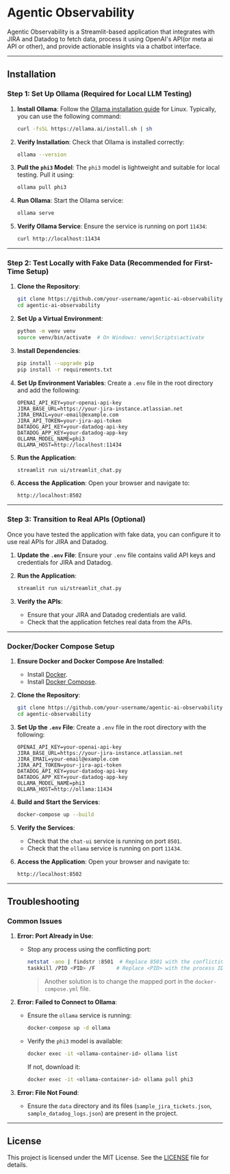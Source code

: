 # Agentic Observability

Agentic Observability is a Streamlit-based application that integrates with JIRA and Datadog to fetch data, process it using OpenAI's API(or meta ai API or other), and provide actionable insights via a chatbot interface.

---

## Installation

### Step 1: Set Up Ollama (Required for Local LLM Testing)

1. **Install Ollama**:
   Follow the [Ollama installation guide](https://ollama.ai/download) for Linux. Typically, you can use the following command:
   ```bash
   curl -fsSL https://ollama.ai/install.sh | sh
   ```

2. **Verify Installation**:
   Check that Ollama is installed correctly:
   ```bash
   ollama --version
   ```

3. **Pull the `phi3` Model**:
   The `phi3` model is lightweight and suitable for local testing. Pull it using:
   ```bash
   ollama pull phi3
   ```

4. **Run Ollama**:
   Start the Ollama service:
   ```bash
   ollama serve
   ```

5. **Verify Ollama Service**:
   Ensure the service is running on port `11434`:
   ```bash
   curl http://localhost:11434
   ```

---

### Step 2: Test Locally with Fake Data (Recommended for First-Time Setup)

1. **Clone the Repository**:
   ```bash
   git clone https://github.com/your-username/agentic-ai-observability.git
   cd agentic-ai-observability
   ```

2. **Set Up a Virtual Environment**:
   ```bash
   python -m venv venv
   source venv/bin/activate  # On Windows: venv\Scripts\activate
   ```

3. **Install Dependencies**:
   ```bash
   pip install --upgrade pip
   pip install -r requirements.txt
   ```

4. **Set Up Environment Variables**:
   Create a `.env` file in the root directory and add the following:
   ```env
   OPENAI_API_KEY=your-openai-api-key
   JIRA_BASE_URL=https://your-jira-instance.atlassian.net
   JIRA_EMAIL=your-email@example.com
   JIRA_API_TOKEN=your-jira-api-token
   DATADOG_API_KEY=your-datadog-api-key
   DATADOG_APP_KEY=your-datadog-app-key
   OLLAMA_MODEL_NAME=phi3
   OLLAMA_HOST=http://localhost:11434
   ```

5. **Run the Application**:
   ```bash
   streamlit run ui/streamlit_chat.py
   ```

6. **Access the Application**:
   Open your browser and navigate to:
   ```
   http://localhost:8502
   ```

---

### Step 3: Transition to Real APIs (Optional)

Once you have tested the application with fake data, you can configure it to use real APIs for JIRA and Datadog.

1. **Update the `.env` File**:
   Ensure your `.env` file contains valid API keys and credentials for JIRA and Datadog.

2. **Run the Application**:
   ```bash
   streamlit run ui/streamlit_chat.py
   ```

3. **Verify the APIs**:
   - Ensure that your JIRA and Datadog credentials are valid.
   - Check that the application fetches real data from the APIs.

---

### Docker/Docker Compose Setup

1. **Ensure Docker and Docker Compose Are Installed**:
   - Install [Docker](https://docs.docker.com/get-docker/).
   - Install [Docker Compose](https://docs.docker.com/compose/install/).

2. **Clone the Repository**:
   ```bash
   git clone https://github.com/your-username/agentic-ai-observability.git
   cd agentic-observability
   ```

3. **Set Up the `.env` File**:
   Create a `.env` file in the root directory with the following:
   ```env
   OPENAI_API_KEY=your-openai-api-key
   JIRA_BASE_URL=https://your-jira-instance.atlassian.net
   JIRA_EMAIL=your-email@example.com
   JIRA_API_TOKEN=your-jira-api-token
   DATADOG_API_KEY=your-datadog-api-key
   DATADOG_APP_KEY=your-datadog-app-key
   OLLAMA_MODEL_NAME=phi3
   OLLAMA_HOST=http://ollama:11434
   ```

4. **Build and Start the Services**:
   ```bash
   docker-compose up --build
   ```

5. **Verify the Services**:
   - Check that the `chat-ui` service is running on port `8501`.
   - Check that the `ollama` service is running on port `11434`.

6. **Access the Application**:
   Open your browser and navigate to:
   ```
   http://localhost:8502
   ```

---

## Troubleshooting

### Common Issues

1. **Error: Port Already in Use**:
   - Stop any process using the conflicting port:
     ```bash
     netstat -ano | findstr :8501  # Replace 8501 with the conflicting port
     taskkill /PID <PID> /F       # Replace <PID> with the process ID
     ```
     > Another solution is to change the mapped port in the `docker-compose.yml` file.

2. **Error: Failed to Connect to Ollama**:
   - Ensure the `ollama` service is running:
     ```bash
     docker-compose up -d ollama
     ```
   - Verify the `phi3` model is available:
     ```bash
     docker exec -it <ollama-container-id> ollama list
     ```
     If not, download it:
     ```bash
     docker exec -it <ollama-container-id> ollama pull phi3
     ```

3. **Error: File Not Found**:
   - Ensure the `data` directory and its files (`sample_jira_tickets.json`, `sample_datadog_logs.json`) are present in the project.

---

## License

This project is licensed under the MIT License. See the [LICENSE](LICENSE) file for details.